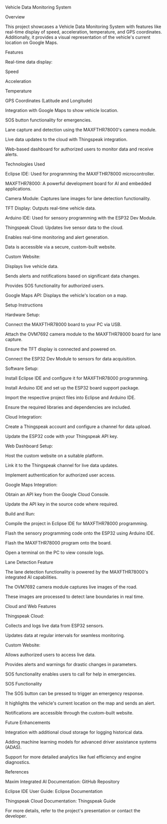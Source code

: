 Vehicle Data Monitoring System

Overview

This project showcases a Vehicle Data Monitoring System with features like real-time display of speed, acceleration, temperature, and GPS coordinates. Additionally, it provides a visual representation of the vehicle's current location on Google Maps.

Features

Real-time data display:

Speed

Acceleration

Temperature

GPS Coordinates (Latitude and Longitude)

Integration with Google Maps to show vehicle location.

SOS button functionality for emergencies.

Lane capture and detection using the MAXFTHR78000's camera module.

Live data updates to the cloud with Thingspeak integration.

Web-based dashboard for authorized users to monitor data and receive alerts.

Technologies Used

Eclipse IDE: Used for programming the MAXFTHR78000 microcontroller.

MAXFTHR78000: A powerful development board for AI and embedded applications.

Camera Module: Captures lane images for lane detection functionality.

TFT Display: Outputs real-time vehicle data.

Arduino IDE: Used for sensory programming with the ESP32 Dev Module.

Thingspeak Cloud: Updates live sensor data to the cloud.

Enables real-time monitoring and alert generation.

Data is accessible via a secure, custom-built website.

Custom Website:

Displays live vehicle data.

Sends alerts and notifications based on significant data changes.

Provides SOS functionality for authorized users.

Google Maps API: Displays the vehicle's location on a map.

Setup Instructions

Hardware Setup:

Connect the MAXFTHR78000 board to your PC via USB.

Attach the OVM7692 camera module to the MAXFTHR78000 board for lane capture.

Ensure the TFT display is connected and powered on.

Connect the ESP32 Dev Module to sensors for data acquisition.

Software Setup:

Install Eclipse IDE and configure it for MAXFTHR78000 programming.

Install Arduino IDE and set up the ESP32 board support package.

Import the respective project files into Eclipse and Arduino IDE.

Ensure the required libraries and dependencies are included.

Cloud Integration:

Create a Thingspeak account and configure a channel for data upload.

Update the ESP32 code with your Thingspeak API key.

Web Dashboard Setup:

Host the custom website on a suitable platform.

Link it to the Thingspeak channel for live data updates.

Implement authentication for authorized user access.

Google Maps Integration:

Obtain an API key from the Google Cloud Console.

Update the API key in the source code where required.

Build and Run:

Compile the project in Eclipse IDE for MAXFTHR78000 programming.

Flash the sensory programming code onto the ESP32 using Arduino IDE.

Flash the MAXFTHR78000 program onto the board.

Open a terminal on the PC to view console logs.

Lane Detection Feature

The lane detection functionality is powered by the MAXFTHR78000's integrated AI capabilities.

The OVM7692 camera module captures live images of the road.

These images are processed to detect lane boundaries in real time.

Cloud and Web Features

Thingspeak Cloud:

Collects and logs live data from ESP32 sensors.

Updates data at regular intervals for seamless monitoring.

Custom Website:

Allows authorized users to access live data.

Provides alerts and warnings for drastic changes in parameters.

SOS functionality enables users to call for help in emergencies.

SOS Functionality

The SOS button can be pressed to trigger an emergency response.

It highlights the vehicle's current location on the map and sends an alert.

Notifications are accessible through the custom-built website.

Future Enhancements

Integration with additional cloud storage for logging historical data.

Adding machine learning models for advanced driver assistance systems (ADAS).

Support for more detailed analytics like fuel efficiency and engine diagnostics.

References

Maxim Integrated AI Documentation: GitHub Repository

Eclipse IDE User Guide: Eclipse Documentation

Thingspeak Cloud Documentation: Thingspeak Guide

For more details, refer to the project's presentation or contact the developer.
